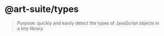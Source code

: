 # @art-suite/types

> Purpose: quickly and easily detect the types of JavaScript objects in a tiny library.